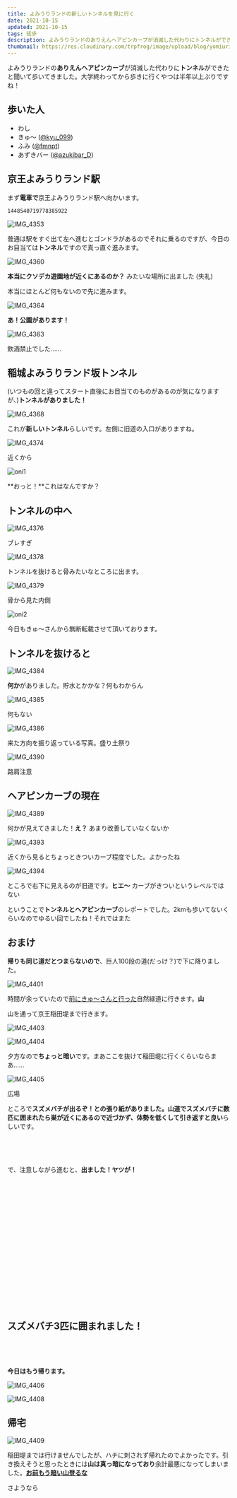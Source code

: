 ```yaml
---
title: よみうりランドの新しいトンネルを見に行く
date: 2021-10-15
updated: 2021-10-15
tags: 徒歩
description: よみうりランドのありえんヘアピンカーブが消滅した代わりにトンネルができたと聞いて歩いてきました。
thumbnail: https://res.cloudinary.com/trpfrog/image/upload/blog/yomiuri-tunnel/thumbnail.webp
---
```


よみうりランドの**ありえんヘアピンカーブ**が消滅した代わりに**トンネル**ができたと聞いて歩いてきました。大学終わってから歩きに行くやつは半年以上ぶりですね！



## 歩いた人

-   わし
-   きゅ〜 ([@kyu_099](https://twitter.com/kyu_099))
-   ふみ ([@fmnpt](https://twitter.com/fmnpt))
-   あずきバー ([@azukibar_D](https://twitter.com/azukibar_D))



## 京王よみうりランド駅

まず**電車で**京王よみうりランド駅へ向かいます。

```twitter
1448540719778385922
```
![IMG_4353](https://res.cloudinary.com/trpfrog/image/upload/blog/yomiuri-tunnel/IMG_4353.webp)

普通は駅をすぐ出て左へ進むとゴンドラがあるのでそれに乗るのですが、今日のお目当ては**トンネル**ですので真っ直ぐ進みます。



![IMG_4360](https://res.cloudinary.com/trpfrog/image/upload/blog/yomiuri-tunnel/IMG_4360.webp)

**本当にクソデカ遊園地が近くにあるのか？** みたいな場所に出ました (失礼)

本当にほとんど何もないので先に進みます。



![IMG_4364](https://res.cloudinary.com/trpfrog/image/upload/blog/yomiuri-tunnel/IMG_4364.webp)

**あ！公園があります！**



![IMG_4363](https://res.cloudinary.com/trpfrog/image/upload/blog/yomiuri-tunnel/IMG_4363.webp)

飲酒禁止でした……



## 稲城よみうりランド坂トンネル

(いつもの回と違ってスタート直後にお目当てのものがあるのが気になりますが、)**トンネルがありました！**

![IMG_4368](https://res.cloudinary.com/trpfrog/image/upload/blog/yomiuri-tunnel/IMG_4368.webp)

これが**新しいトンネル**らしいです。左側に旧道の入口がありますね。



![IMG_4374](https://res.cloudinary.com/trpfrog/image/upload/blog/yomiuri-tunnel/thumbnail.webp)

近くから



![oni1](https://res.cloudinary.com/trpfrog/image/upload/blog/yomiuri-tunnel/oni1.webp)

**おっと！**これはなんですか？



## トンネルの中へ

![IMG_4376](https://res.cloudinary.com/trpfrog/image/upload/blog/yomiuri-tunnel/IMG_4376.webp)

ブレすぎ



![IMG_4378](https://res.cloudinary.com/trpfrog/image/upload/blog/yomiuri-tunnel/IMG_4378.webp)

トンネルを抜けると骨みたいなところに出ます。



![IMG_4379](https://res.cloudinary.com/trpfrog/image/upload/blog/yomiuri-tunnel/IMG_4379.webp)

骨から見た内側



![oni2](https://res.cloudinary.com/trpfrog/image/upload/blog/yomiuri-tunnel/oni2.webp)

今日もきゅ〜さんから無断転載させて頂いております。



## トンネルを抜けると

![IMG_4384](https://res.cloudinary.com/trpfrog/image/upload/blog/yomiuri-tunnel/IMG_4384.webp)

**何か**がありました。貯水とかかな？何もわからん



![IMG_4385](https://res.cloudinary.com/trpfrog/image/upload/blog/yomiuri-tunnel/IMG_4385.webp)

何もない



![IMG_4386](https://res.cloudinary.com/trpfrog/image/upload/blog/yomiuri-tunnel/IMG_4386.webp)

来た方向を振り返っている写真。盛り土祭り



![IMG_4390](https://res.cloudinary.com/trpfrog/image/upload/blog/yomiuri-tunnel/IMG_4390.webp)

路肩注意



## ヘアピンカーブの現在

![IMG_4389](https://res.cloudinary.com/trpfrog/image/upload/blog/yomiuri-tunnel/IMG_4389.webp)

何かが見えてきました！**え？** あまり改善していなくないか



![IMG_4393](https://res.cloudinary.com/trpfrog/image/upload/blog/yomiuri-tunnel/IMG_4393.webp)

近くから見るとちょっときついカーブ程度でした。よかったね



![IMG_4394](https://res.cloudinary.com/trpfrog/image/upload/blog/yomiuri-tunnel/IMG_4394.webp)

ところで右下に見えるのが旧道です。**ヒエ〜** カーブがきついというレベルではない



ということで**トンネルとヘアピンカーブ**のレポートでした。2kmも歩いてないくらいなのでゆるい回でしたね！それではまた



## おまけ

**帰りも同じ道だとつまらないので**、巨人100段の道(だっけ？)で下に降りました。

![IMG_4401](https://res.cloudinary.com/trpfrog/image/upload/blog/yomiuri-tunnel/IMG_4401.webp)



時間が余っていたので[前にきゅ〜さんと行った](https://trpfrog.hateblo.jp/entry/squirrel-walking)自然緑道に行きます。**山**

山を通って京王稲田堤まで行きます。

![IMG_4403](https://res.cloudinary.com/trpfrog/image/upload/blog/yomiuri-tunnel/IMG_4403.webp)

![IMG_4404](https://res.cloudinary.com/trpfrog/image/upload/blog/yomiuri-tunnel/IMG_4404.webp)

夕方なので**ちょっと暗い**です。まあここを抜けて稲田堤に行くくらいならまあ……

![IMG_4405](https://res.cloudinary.com/trpfrog/image/upload/blog/yomiuri-tunnel/IMG_4405.webp)

広場

ところで**スズメバチが出るぞ！**との張り紙がありました。山道でスズメバチに数匹に囲まれたら**巣が近くにあるので近づかず、体勢を低くして引き返すと良い**らしいです。

<div style="display:block; height: 50px"></div>

で、注意しながら進むと、**出ました！ヤツが！**

<div style="display:block; height: 300px"></div>

<span style="font-size: 1.5em">**スズメバチ3匹に囲まれました！**</span>

<div style="display:block; height: 50px"></div>

**今日はもう帰ります。**

![IMG_4406](https://res.cloudinary.com/trpfrog/image/upload/blog/yomiuri-tunnel/IMG_4406.webp)

![IMG_4408](https://res.cloudinary.com/trpfrog/image/upload/blog/yomiuri-tunnel/IMG_4408.webp)



## 帰宅

![IMG_4409](https://res.cloudinary.com/trpfrog/image/upload/blog/yomiuri-tunnel/IMG_4409.webp)

稲田堤までは行けませんでしたが、ハチに刺されず帰れたのでよかったです。引き換えそうと思ったときには**山は真っ暗になっており**余計最悪になってしまいました。**[お前もう暗い山登るな](https://trpfrog.hateblo.jp/entry/takao-full-search)**

さようなら
